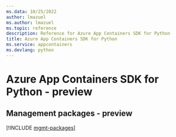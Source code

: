 ```yaml
---
ms.data: 10/25/2022
author: lmazuel
ms.author: lmazuel
ms.topic: reference
description: Reference for Azure App Containers SDK for Python
title: Azure App Containers SDK for Python
ms.service: appcontainers
ms.devlang: python
---
```

# Azure App Containers SDK for Python - preview

## Management packages - preview
[!INCLUDE [mgmt-packages](app-containers-mgmt-index.md)]